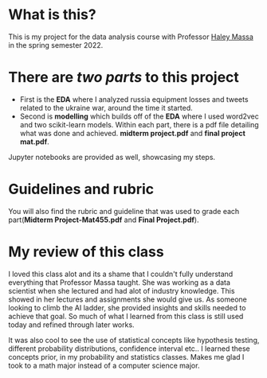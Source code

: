 # What is this?
This is my project for the data analysis course with Professor [Haley Massa](https://www.linkedin.com/in/haley-massa-b25b01109/) in the spring semester 2022.
# There are *two parts* to this project 
* First is the **EDA** where I analyzed russia equipment losses and tweets related to the ukraine war, around the time it started.
* Second is **modelling** which builds off of the **EDA** where I used word2vec and two scikit-learn models. Within each part, there is a pdf file detailing what was done and achieved. **midterm project.pdf** and **final project mat.pdf**. 

Jupyter notebooks are provided as well, showcasing my steps.
# Guidelines and rubric
 You will also find the rubric and guideline that was used to grade each part(**Midterm Project-Mat455.pdf** and **Final Project.pdf**).
# My review of this class
I loved this class alot and its a shame that I couldn't fully understand everything that Professor Massa taught. She was working as a data scientist when she lectured and had alot of industry knowledge. This showed in her lectures and assignments she would give us. As someone looking to climb the AI ladder, she provided insights and skills needed to achieve that goal. So much of what I learned from this class is still used today and refined through later works.

It was also cool to see the use of statistical concepts like hypothesis testing, different probability distributions, confidence interval etc.. I learned these concepts prior, in my probability and statistics classes. Makes me glad I took to a math major instead of a computer science major.
